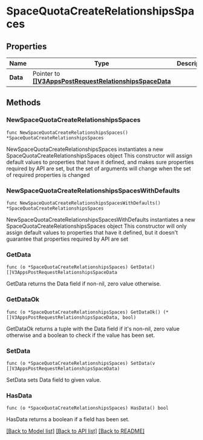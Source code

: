 # SpaceQuotaCreateRelationshipsSpaces

## Properties

Name | Type | Description | Notes
------------ | ------------- | ------------- | -------------
**Data** | Pointer to [**[]V3AppsPostRequestRelationshipsSpaceData**](V3AppsPostRequestRelationshipsSpaceData.md) |  | [optional] 

## Methods

### NewSpaceQuotaCreateRelationshipsSpaces

`func NewSpaceQuotaCreateRelationshipsSpaces() *SpaceQuotaCreateRelationshipsSpaces`

NewSpaceQuotaCreateRelationshipsSpaces instantiates a new SpaceQuotaCreateRelationshipsSpaces object
This constructor will assign default values to properties that have it defined,
and makes sure properties required by API are set, but the set of arguments
will change when the set of required properties is changed

### NewSpaceQuotaCreateRelationshipsSpacesWithDefaults

`func NewSpaceQuotaCreateRelationshipsSpacesWithDefaults() *SpaceQuotaCreateRelationshipsSpaces`

NewSpaceQuotaCreateRelationshipsSpacesWithDefaults instantiates a new SpaceQuotaCreateRelationshipsSpaces object
This constructor will only assign default values to properties that have it defined,
but it doesn't guarantee that properties required by API are set

### GetData

`func (o *SpaceQuotaCreateRelationshipsSpaces) GetData() []V3AppsPostRequestRelationshipsSpaceData`

GetData returns the Data field if non-nil, zero value otherwise.

### GetDataOk

`func (o *SpaceQuotaCreateRelationshipsSpaces) GetDataOk() (*[]V3AppsPostRequestRelationshipsSpaceData, bool)`

GetDataOk returns a tuple with the Data field if it's non-nil, zero value otherwise
and a boolean to check if the value has been set.

### SetData

`func (o *SpaceQuotaCreateRelationshipsSpaces) SetData(v []V3AppsPostRequestRelationshipsSpaceData)`

SetData sets Data field to given value.

### HasData

`func (o *SpaceQuotaCreateRelationshipsSpaces) HasData() bool`

HasData returns a boolean if a field has been set.


[[Back to Model list]](../README.md#documentation-for-models) [[Back to API list]](../README.md#documentation-for-api-endpoints) [[Back to README]](../README.md)


